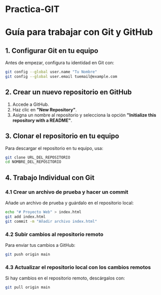 # Practica-GIT
# Guía para trabajar con Git y GitHub

## 1. Configurar Git en tu equipo
Antes de empezar, configura tu identidad en Git con:
```bash
git config --global user.name "Tu Nombre"
git config --global user.email tuemail@example.com
```

## 2. Crear un nuevo repositorio en GitHub
1. Accede a GitHub.
2. Haz clic en **"New Repository"**.
3. Asigna un nombre al repositorio y selecciona la opción **"Initialize this repository with a README"**.

## 3. Clonar el repositorio en tu equipo
Para descargar el repositorio en tu equipo, usa:
```bash
git clone URL_DEL_REPOSITORIO
cd NOMBRE_DEL_REPOSITORIO
```

## 4. Trabajo Individual con Git

### 4.1 Crear un archivo de prueba y hacer un commit
Añade un archivo de prueba y guárdalo en el repositorio local:
```bash
echo "# Proyecto Web" > index.html
git add index.html
git commit -m "Añadir archivo index.html"
```

### 4.2 Subir cambios al repositorio remoto
Para enviar tus cambios a GitHub:
```bash
git push origin main
```

### 4.3 Actualizar el repositorio local con los cambios remotos
Si hay cambios en el repositorio remoto, descárgalos con:
```bash
git pull origin main
```

